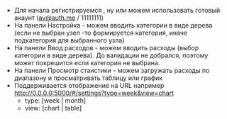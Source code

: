 - Для начала регистрируемся , ну или можем использовать готовый акаунт (av@auth.me / 11111111)
- На панели Настройка - можем вводить категории в виде дерева (если не выбран узел -то формируется категория, иначе подкатегория для выбранного узла)
- На панели Ввод расходов - можем вводить расходы (выбор категории в виде дерева). До валидации не добрался, поэтому может покрешится если категория не выбрана.
- На панели Просмотр стаистики - можем загружать расходы по диапазону и просматривать таблицу или график
- Поддерживается отображение на URL например http://0.0.0.0:5000/#/settings?type=week&view=chart
  - type: [week | month]
  - view: [chart | table]
